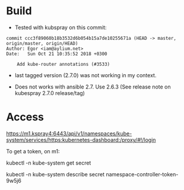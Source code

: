 # Build 

- Tested with kubspray on this commit:

```
commit ccc3f89060b18b3532d6b054b15a7de10255671a (HEAD -> master, origin/master, origin/HEAD)
Author: Egor <iam@aylium.net>
Date:   Sun Oct 21 10:35:52 2018 +0300

    Add kube-router annotations (#3533)
```

- last tagged version (2.7.0) was not working in my context.

- Does not works with ansible 2.7. Use 2.6.3 (See release note on kubespray 2.7.0 release/tag)


# Access

https://m1.kspray4:6443/api/v1/namespaces/kube-system/services/https:kubernetes-dashboard:/proxy/#!/login

To get a token, on m1:

kubectl -n kube-system get secret

kubectl -n kube-system describe secret namespace-controller-token-9w5j6
